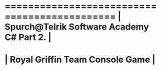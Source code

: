 =============================================
| Spurch@Telrik Software Academy C# Part 2. |
=============================================
| Royal Griffin Team Console Game           |
=============================================  